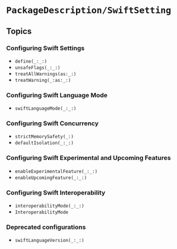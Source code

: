 # ``PackageDescription/SwiftSetting``

## Topics

### Configuring Swift Settings

- ``define(_:_:)``
- ``unsafeFlags(_:_:)``
- ``treatAllWarnings(as:_:)``
- ``treatWarning(_:as:_:)``

### Configuring Swift Language Mode

- ``swiftLanguageMode(_:_:)``

### Configuring Swift Concurrency

- ``strictMemorySafety(_:)``
- ``defaultIsolation(_:_:)``

### Configuring Swift Experimental and Upcoming Features

- ``enableExperimentalFeature(_:_:)``
- ``enableUpcomingFeature(_:_:)``

### Configuring Swift Interoperability

- ``interoperabilityMode(_:_:)``
- ``InteroperabilityMode``

### Deprecated configurations

- ``swiftLanguageVersion(_:_:)``
